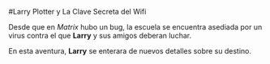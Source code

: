 
#Larry Plotter y La Clave Secreta del Wifi

Desde que en *Matrix* hubo un bug, la escuela se encuentra asediada por un virus contra el que **Larry** y sus amigos deberan luchar.

En esta aventura, **Larry** se enterara de nuevos detalles sobre su destino.